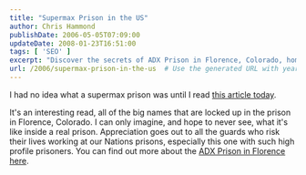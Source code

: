 ```yaml
---
title: "Supermax Prison in the US"
author: Chris Hammond
publishDate: 2006-05-05T07:09:00
updateDate: 2008-01-23T16:51:00
tags: [ 'SEO' ]
excerpt: "Discover the secrets of ADX Prison in Florence, Colorado, home to high-profile inmates. Appreciation for guards risking their lives in supermax prisons."
url: /2006/supermax-prison-in-the-us  # Use the generated URL with year
---
```

<P>I had no idea what a supermax prison was until I read <A href="https://www.msnbc.msn.com/id/12636492/">this article today</A>.</P> <P>It's an interesting read, all of the big names that are locked up in the prison in Florence, Colorado. I can only imagine, and hope to never see, what it's like inside a real prison. Appreciation goes out to all the guards who risk their lives working at our Nations prisons, especially this one with such high profile prisoners. You can find out more about the <A href="https://en.wikipedia.org/wiki/ADX_Florence">ADX Prison in Florence here</A>.</P>

